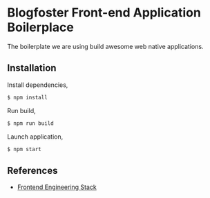 # Blogfoster Front-end Application Boilerplace

The boilerplate we are using build awesome web native applications.

## Installation

Install dependencies,

```bash
$ npm install
```

Run build,

```bash
$ npm run build
```

Launch application,

```bash
$ npm start
```

## References

* [Frontend Engineering Stack](https://github.com/blogfoster/blogfoster-engineering/wiki/Frontend-Engineering-Stack)
